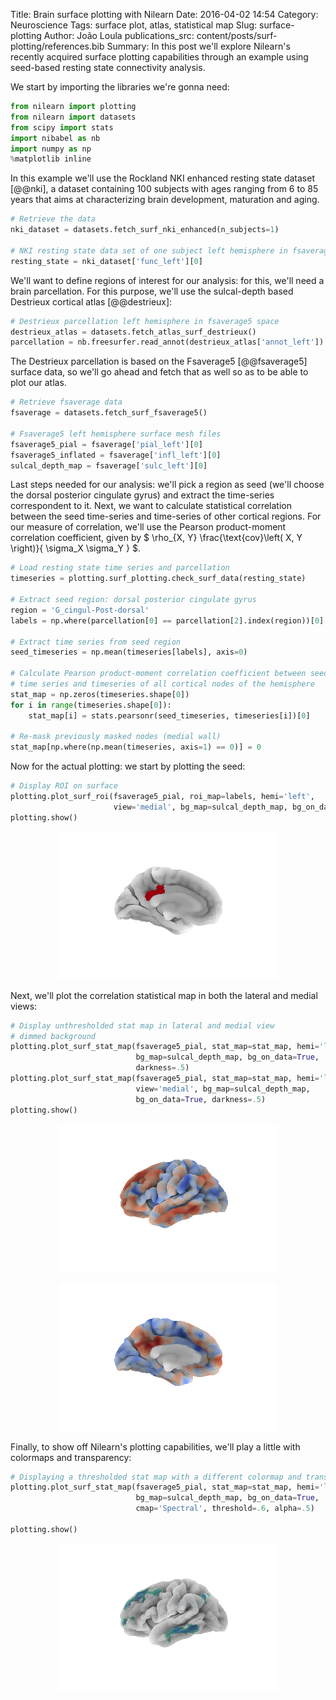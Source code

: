 Title: Brain surface plotting with Nilearn
Date: 2016-04-02 14:54
Category: Neuroscience
Tags: surface plot, atlas, statistical map
Slug: surface-plotting
Author: João Loula
publications_src: content/posts/surf-plotting/references.bib
Summary: In this post we'll explore Nilearn's recently acquired surface plotting capabilities through an example using seed-based resting state connectivity analysis.

We start by importing the libraries we're gonna need:

```python
from nilearn import plotting
from nilearn import datasets
from scipy import stats
import nibabel as nb
import numpy as np
%matplotlib inline
```

In this example we'll use the Rockland NKI enhanced resting state dataset [@@nki], a dataset containing 100 subjects with ages ranging from 6 to 85 years that aims at characterizing brain development, maturation and aging.

```python
# Retrieve the data
nki_dataset = datasets.fetch_surf_nki_enhanced(n_subjects=1)

# NKI resting state data set of one subject left hemisphere in fsaverage5 space
resting_state = nki_dataset['func_left'][0]
```

We'll want to define regions of interest for our analysis: for this, we'll need a brain parcellation. For this purpose, we'll use the sulcal-depth based Destrieux cortical atlas [@@destrieux]: 

```python
# Destrieux parcellation left hemisphere in fsaverage5 space
destrieux_atlas = datasets.fetch_atlas_surf_destrieux()
parcellation = nb.freesurfer.read_annot(destrieux_atlas['annot_left'])
```

The Destrieux parcellation is based on the Fsaverage5 [@@fsaverage5] surface data, so we'll go ahead and fetch that as well so as to be able to plot our atlas.

```python
# Retrieve fsaverage data
fsaverage = datasets.fetch_surf_fsaverage5()

# Fsaverage5 left hemisphere surface mesh files
fsaverage5_pial = fsaverage['pial_left'][0]
fsaverage5_inflated = fsaverage['infl_left'][0]
sulcal_depth_map = fsaverage['sulc_left'][0]
```

Last steps needed for our analysis: we'll pick a region as seed (we'll choose the dorsal posterior cingulate gyrus) and extract the time-series correspondent to it. Next, we want to calculate statistical correlation between the seed time-series and time-series of other cortical regions. For our measure of correlation, we'll use the Pearson product-moment correlation coefficient, given by $ \rho_{X, Y} \frac{\text{cov}\left( X, Y \right)}{ \sigma_X \sigma_Y } $.

```python
# Load resting state time series and parcellation
timeseries = plotting.surf_plotting.check_surf_data(resting_state)

# Extract seed region: dorsal posterior cingulate gyrus
region = 'G_cingul-Post-dorsal'
labels = np.where(parcellation[0] == parcellation[2].index(region))[0]

# Extract time series from seed region
seed_timeseries = np.mean(timeseries[labels], axis=0)

# Calculate Pearson product-moment correlation coefficient between seed
# time series and timeseries of all cortical nodes of the hemisphere
stat_map = np.zeros(timeseries.shape[0])
for i in range(timeseries.shape[0]):
    stat_map[i] = stats.pearsonr(seed_timeseries, timeseries[i])[0]

# Re-mask previously masked nodes (medial wall)
stat_map[np.where(np.mean(timeseries, axis=1) == 0)] = 0
```

Now for the actual plotting: we start by plotting the seed:

```python
# Display ROI on surface
plotting.plot_surf_roi(fsaverage5_pial, roi_map=labels, hemi='left',
                       view='medial', bg_map=sulcal_depth_map, bg_on_data=True)
plotting.show()
```

<p align="center">
  <img src = "https://raw.githubusercontent.com/Joaoloula/joaoloula.github.io-src/master/content/posts/surf-plotting/roi.png"/>
</p>

Next, we'll plot the correlation statistical map in both the lateral and medial views:

```python
# Display unthresholded stat map in lateral and medial view
# dimmed background
plotting.plot_surf_stat_map(fsaverage5_pial, stat_map=stat_map, hemi='left',
                            bg_map=sulcal_depth_map, bg_on_data=True,
                            darkness=.5)
plotting.plot_surf_stat_map(fsaverage5_pial, stat_map=stat_map, hemi='left',
                            view='medial', bg_map=sulcal_depth_map,
                            bg_on_data=True, darkness=.5)
plotting.show()
```
<p align="center">
  <img src = "https://raw.githubusercontent.com/Joaoloula/joaoloula.github.io-src/master/content/posts/surf-plotting/lateral.png"/>
</p>

<p align="center">
  <img src = "https://raw.githubusercontent.com/Joaoloula/joaoloula.github.io-src/master/content/posts/surf-plotting/medial.png"/>
</p>

Finally, to show off Nilearn's plotting capabilities, we'll play a little with colormaps and transparency:

```python
# Displaying a thresholded stat map with a different colormap and transparency
plotting.plot_surf_stat_map(fsaverage5_pial, stat_map=stat_map, hemi='left',
                            bg_map=sulcal_depth_map, bg_on_data=True,
                            cmap='Spectral', threshold=.6, alpha=.5)

plotting.show()
```

<p align="center">
  <img src = "https://raw.githubusercontent.com/Joaoloula/joaoloula.github.io-src/master/content/posts/surf-plotting/alpha.png"/>
</p>
